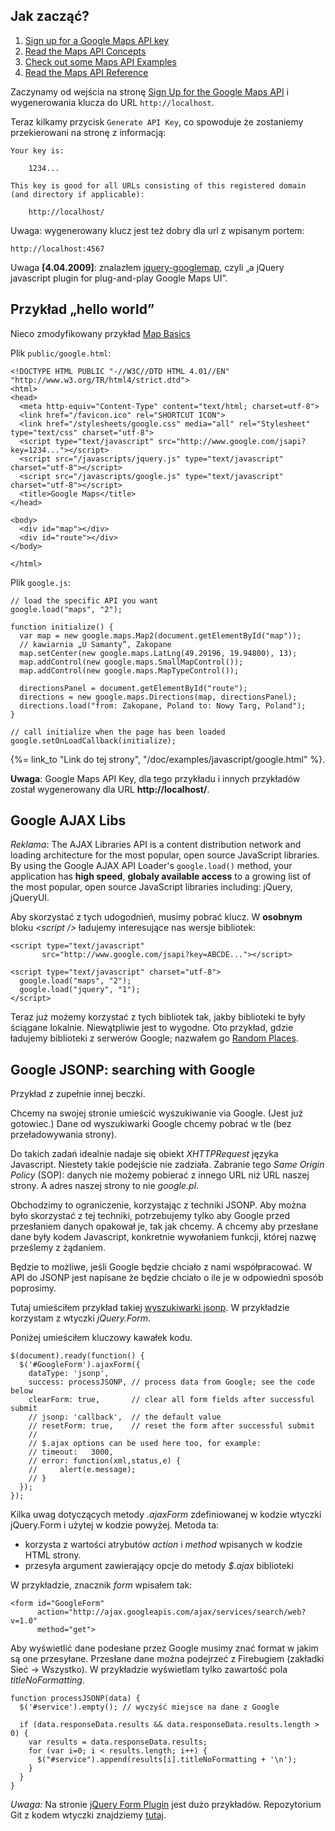 
## Jak zacząć?

1. [Sign up for a Google Maps API key](http://code.google.com/intl/pl/apis/maps/signup.html)
2. [Read the Maps API Concepts](http://code.google.com/intl/pl/apis/maps/documentation/index.html)
3. [Check out some Maps API Examples](http://code.google.com/intl/pl/apis/maps/documentation/examples/)
4. [Read the Maps API Reference](http://code.google.com/intl/pl/apis/maps/documentation/reference.html)

Zaczynamy od wejścia na stronę
[Sign Up for the Google Maps API](http://code.google.com/intl/pl/apis/maps/signup.html)
i wygenerowania klucza do URL `http://localhost`.

Teraz kilkamy przycisk `Generate API Key`, co spowoduje że
zostaniemy przekierowani na stronę z informacją:

    Your key is:

        1234...

    This key is good for all URLs consisting of this registered domain
    (and directory if applicable):

        http://localhost/

Uwaga: wygenerowany klucz jest też dobry dla url z wpisanym portem:

    http://localhost:4567


Uwaga **[4.04.2009]**: znalazłem
[jquery-googlemap](http://code.google.com/p/jquery-googlemap/),
czyli „a jQuery javascript plugin for plug-and-play Google Maps UI”.



## Przykład „hello world”

Nieco zmodyfikowany przykład
[Map Basics](http://code.google.com/intl/pl/apis/maps/documentation/introduction.html)

Plik `public/google.html`:

    <!DOCTYPE HTML PUBLIC "-//W3C//DTD HTML 4.01//EN" "http://www.w3.org/TR/html4/strict.dtd">
    <html>
    <head>
      <meta http-equiv="Content-Type" content="text/html; charset=utf-8">
      <link href="/favicon.ico" rel="SHORTCUT ICON">
      <link href="/stylesheets/google.css" media="all" rel="Stylesheet" type="text/css" charset="utf-8">
      <script type="text/javascript" src="http://www.google.com/jsapi?key=1234..."></script>
      <script src="/javascripts/jquery.js" type="text/javascript" charset="utf-8"></script>
      <script src="/javascripts/google.js" type="text/javascript" charset="utf-8"></script>
      <title>Google Maps</title>
    </head>

    <body>
      <div id="map"></div>
      <div id="route"></div>
    </body>

    </html>



Plik `google.js`:

    // load the specific API you want
    google.load("maps", "2");

    function initialize() {
      var map = new google.maps.Map2(document.getElementById("map"));
      // kawiarnia „U Samanty”, Zakopane
      map.setCenter(new google.maps.LatLng(49.29196, 19.94800), 13);
      map.addControl(new google.maps.SmallMapControl());
      map.addControl(new google.maps.MapTypeControl());

      directionsPanel = document.getElementById("route");
      directions = new google.maps.Directions(map, directionsPanel);
      directions.load("from: Zakopane, Poland to: Nowy Targ, Poland");
    }

    // call initialize when the page has been loaded
    google.setOnLoadCallback(initialize);


{%= link_to "Link do tej strony", "/doc/examples/javascript/google.html" %}.

**Uwaga**: Google Maps API Key, dla tego przykładu i innych przykładów
został wygenerowany dla URL **http://localhost/**.


## Google AJAX Libs

*Reklama*:
The AJAX Libraries API is a content distribution network and loading
architecture for the most popular, open source JavaScript
libraries. By using the Google AJAX API Loader's `google.load()`
method, your application has **high speed**, **globaly available
access** to a growing list of the most popular, open source JavaScript
libraries including: jQuery, jQueryUI.

Aby skorzystać z tych udogodnień, musimy pobrać klucz.
W **osobnym** bloku *&lt;script />* ładujemy interesujące
nas wersje bibliotek:

    <script type="text/javascript"
           src="http://www.google.com/jsapi?key=ABCDE..."></script>

    <script type="text/javascript" charset="utf-8">
      google.load("maps", "2");
      google.load("jquery", "1");
    </script>


Teraz już możemy korzystać z tych bibliotek tak, jakby
biblioteki te były ściągane lokalnie.
Niewątpliwie jest to wygodne. Oto przykład, gdzie ładujemy
biblioteki z serwerów Google; nazwałem go
[Random Places](/doc/examples/javascript/google-ajaxlibs.html).


## Google JSONP: searching with Google

Przykład z zupełnie innej beczki.

Chcemy na swojej stronie umieścić wyszukiwanie via Google.
(Jest już gotowiec.)
Dane od wyszukiwarki Google chcemy pobrać w tle
(bez przeładowywania strony).

Do takich zadań idealnie nadaje się obiekt *XHTTPRequest*
języka Javascript.
Niestety takie podejście nie zadziała. Zabranie tego
*Same Origin Policy* (SOP): danych nie możemy pobierać
z innego URL niż URL naszej strony.
A adres naszej strony to nie *google.pl*.

Obchodzimy to ograniczenie, korzystając z techniki
JSONP. Aby można było skorzystać z tej techniki,
potrzebujemy tylko aby Google przed przesłaniem
danych opakował je, tak jak chcemy.
A chcemy aby przesłane dane były kodem Javascript,
konkretnie wywołaniem funkcji, której nazwę
prześlemy z żądaniem.

Będzie to możliwe, jeśli Google będzie chciało
z nami współpracować. W API do JSONP jest napisane
że będzie chciało o ile je w odpowiedni sposób
poprosimy.

Tutaj umieściłem przykład takiej
[wyszukiwarki jsonp](/doc/examples/javascript/google-jsonp2.html).
W przykładzie korzystam z wtyczki *jQuery.Form*.

Poniżej umieściłem kluczowy kawałek kodu.

    $(document).ready(function() {
      $('#GoogleForm').ajaxForm({
        dataType: 'jsonp',
        success: processJSONP, // process data from Google; see the code below
        clearForm: true,       // clear all form fields after successful submit
        // jsonp: 'callback',  // the default value
        // resetForm: true,    // reset the form after successful submit
        //
        // $.ajax options can be used here too, for example:
        // timeout:   3000,
        // error: function(xml,status,e) {
        //     alert(e.message);
        // }
      });
    });


Kilka uwag dotyczących metody *.ajaxForm* zdefiniowanej
w kodzie wtyczki jQuery.Form i użytej w kodzie powyżej.
Metoda ta:

* korzysta z wartości atrybutów
  *action* i *method* wpisanych w kodzie HTML strony.
* przesyła argument zawierający opcje do metody
  *$.ajax* biblioteki

W przykładzie, znacznik *form* wpisałem tak:

    <form id="GoogleForm"
          action="http://ajax.googleapis.com/ajax/services/search/web?v=1.0"
          method="get">




Aby wyświetlić dane podesłane przez Google musimy znać format w jakim
są one przesyłane. Przesłane dane można podejrzeć z Firebugiem (zakładki
Sieć -> Wszystko). W przykładzie wyświetlam tylko zawartość
pola *titleNoFormatting*.

    function processJSONP(data) {
      $('#service').empty(); // wyczyść miejsce na dane z Google

      if (data.responseData.results && data.responseData.results.length > 0) {
        var results = data.responseData.results;
        for (var i=0; i < results.length; i++) {
          $("#service").append(results[i].titleNoFormatting + '\n');
        }
      }
    }


*Uwaga:* Na stronie [jQuery Form Plugin](http://www.malsup.com/jquery/form/)
jest dużo przykładów.
Repozytorium Git z kodem wtyczki znajdziemy
[tutaj](http://github.com/malsup/form/).

